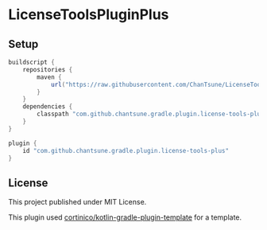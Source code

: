 # LicenseToolsPluginPlus

## Setup

```groovy
buildscript {
    repositories {
        maven {
            url("https://raw.githubusercontent.com/ChanTsune/LicenseToolsPlusPlugin/maven/repository")
        }
    }
    dependencies {
        classpath "com.github.chantsune.gradle.plugin.license-tools-plus:com.github.chantsune.gradle.plugin.license-tools-plus.gradle.plugin:${version}"
    }
}
```

```groovy
plugin {
    id "com.github.chantsune.gradle.plugin.license-tools-plus"
}
```

## License

This project published under MIT License.

This plugin used [cortinico/kotlin-gradle-plugin-template](https://github.com/cortinico/kotlin-gradle-plugin-template) for a template.
